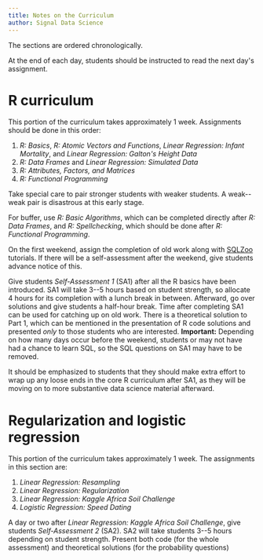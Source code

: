 ```yaml
---
title: Notes on the Curriculum
author: Signal Data Science
---
```


The sections are ordered chronologically.

At the end of each day, students should be instructed to read the next day's assignment.

R curriculum
============

This portion of the curriculum takes approximately 1 week. Assignments should be done in this order:

1. *R: Basics*, *R: Atomic Vectors and Functions*, *Linear Regression: Infant Mortality*, and *Linear Regression: Galton's Height Data*
2. *R: Data Frames* and *Linear Regression: Simulated Data*
3. *R: Attributes, Factors, and Matrices*
4. *R: Functional Programming*

Take special care to pair stronger students with weaker students. A weak--weak pair is disastrous at this early stage.

For buffer, use *R: Basic Algorithms*, which can be completed directly after *R: Data Frames*, and *R: Spellchecking*, which should be done after *R: Functional Programming*.

On the first weekend, assign the completion of old work along with [SQLZoo](http://sqlzoo.net/) tutorials. If there will be a self-assessment after the weekend, give students advance notice of this.

Give students *Self-Assessment 1* (SA1) after all the R basics have been introduced. SA1 will take 3--5 hours based on student strength, so allocate 4 hours for its completion with a lunch break in between. Afterward, go over solutions and give students a half-hour break. Time after completing SA1 can be used for catching up on old work. There is a theoretical solution to Part 1, which can be mentioned in the presentation of R code solutions and presented *only* to those students who are interested. **Important:** Depending on how many days occur before the weekend, students or may not have had a chance to learn SQL, so the SQL questions on SA1 may have to be removed.

It should be emphasized to students that they should make extra effort to wrap up any loose ends in the core R curriculum after SA1, as they will be moving on to more substantive data science material afterward.

Regularization and logistic regression
======================================

This portion of the curriculum takes approximately 1 week. The assignments in this section are:

1. *Linear Regression: Resampling*
2. *Linear Regression: Regularization*
3. *Linear Regression: Kaggle Africa Soil Challenge*
4. *Logistic Regression: Speed Dating*

A day or two after *Linear Regression: Kaggle Africa Soil Challenge*, give students *Self-Assessment 2* (SA2). SA2 will take students 3--5 hours depending on student strength. Present both code (for the whole assessment) and theoretical solutions (for the probability questions)